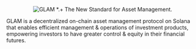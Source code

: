 <p align="center">
 <picture>
    <source media="(prefers-color-scheme: dark)" srcset="https://raw.githubusercontent.com/glamsystems/brand_assets/main/github/github_banner_light.svg">
    <source media="(prefers-color-scheme: light)" srcset="https://raw.githubusercontent.com/glamsystems/brand_assets/main/github/github_banner_dark.svg">
    <img alt="GLAM *.+ The New Standard for Asset Management." src="https://raw.githubusercontent.com/glamsystems/brand_assets/main/github/github_banner_dark.svg">
  </picture>
 <!--<br>
    <a href="https://glam.systems" target="_blank">Website</a> | 
    <a href="mailto:dev@glam.systems" target="_blank">Contact</a> | 
    <a href="https://x.com/glamsystems" target="_blank">X</a>| 
    <a href="https://warpcast.com/glamsystems" target="_blank">F</a>
    <br>
    <br>
    <br>-->
</p>

GLAM is a decentralized on-chain asset management protocol on Solana that enables efficient management & operations of investment products, empowering investors to have greater control & equity in their financial futures.